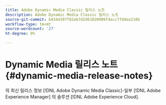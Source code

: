 ```yaml
---
title: Adobe Dynamic Media Classic 릴리스 노트
description: Adobe Dynamic Media Classic 릴리스 노트
source-git-commit: b4344397f82eb7d2d61020909f4acc7fddea210b
workflow-type: tm+mt
source-wordcount: '27'
ht-degree: 0%

---
```



# Dynamic Media 릴리스 노트{#dynamic-media-release-notes}

의 최신 릴리스 정보 [!DNL Adobe Dynamic Media Classic]-일부 [!DNL Adobe Experience Manager] 의 솔루션 [!DNL Adobe Experience Cloud].